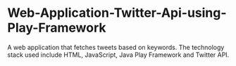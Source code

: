 # Web-Application-Twitter-Api-using-Play-Framework

A web application that fetches tweets based on keywords. 
The technology stack used include HTML, JavaScript, Java Play Framework and Twitter API.

## 
